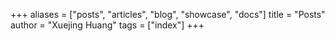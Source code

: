 +++
aliases = ["posts", "articles", "blog", "showcase", "docs"]
title = "Posts"
author = "Xuejing Huang"
tags = ["index"]
+++
